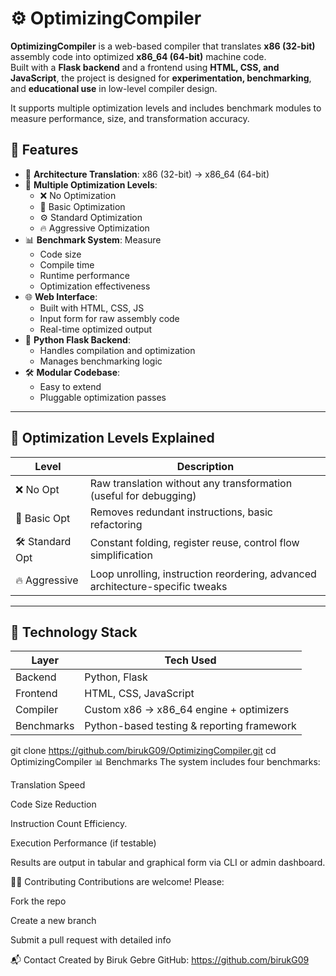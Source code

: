 # ⚙️ OptimizingCompiler

**OptimizingCompiler** is a web-based compiler that translates **x86 (32-bit)** assembly code into optimized **x86_64 (64-bit)** machine code.  
Built with a **Flask backend** and a frontend using **HTML, CSS, and JavaScript**, the project is designed for **experimentation, benchmarking**, and **educational use** in low-level compiler design.

It supports multiple optimization levels and includes benchmark modules to measure performance, size, and transformation accuracy.



## 🚀 Features

- 🔁 **Architecture Translation**: x86 (32-bit) → x86_64 (64-bit)
- 🧠 **Multiple Optimization Levels**:
  - ❌ No Optimization
  - 🧩 Basic Optimization
  - ⚙️ Standard Optimization
  - 🔥 Aggressive Optimization
- 📊 **Benchmark System**: Measure
  - Code size
  - Compile time
  - Runtime performance
  - Optimization effectiveness
- 🌐 **Web Interface**:
  - Built with HTML, CSS, JS
  - Input form for raw assembly code
  - Real-time optimized output
- 🐍 **Python Flask Backend**:
  - Handles compilation and optimization
  - Manages benchmarking logic
- 🛠️ **Modular Codebase**:
  - Easy to extend
  - Pluggable optimization passes

---

## 🧪 Optimization Levels Explained

| Level         | Description                                                                 |
|---------------|-----------------------------------------------------------------------------|
| ❌ No Opt      | Raw translation without any transformation (useful for debugging)          |
| 🧩 Basic Opt   | Removes redundant instructions, basic refactoring                          |
| 🛠️ Standard Opt | Constant folding, register reuse, control flow simplification             |
| 🔥 Aggressive  | Loop unrolling, instruction reordering, advanced architecture-specific tweaks |

---

## 🧱 Technology Stack

| Layer     | Tech Used                                |
|-----------|-------------------------------------------|
| Backend   | Python, Flask                             |
| Frontend  | HTML, CSS, JavaScript                     |
| Compiler  | Custom x86 → x86_64 engine + optimizers   |
| Benchmarks| Python-based testing & reporting framework|


git clone https://github.com/birukG09/OptimizingCompiler.git
cd OptimizingCompiler
📊 Benchmarks
The system includes four benchmarks:

Translation Speed

Code Size Reduction

Instruction Count Efficiency.

Execution Performance (if testable)

Results are output in tabular and graphical form via CLI or admin dashboard.

👨‍💻 Contributing
Contributions are welcome! Please:

Fork the repo

Create a new branch

Submit a pull request with detailed info

📬 Contact
Created by Biruk Gebre
GitHub: https://github.com/birukG09

